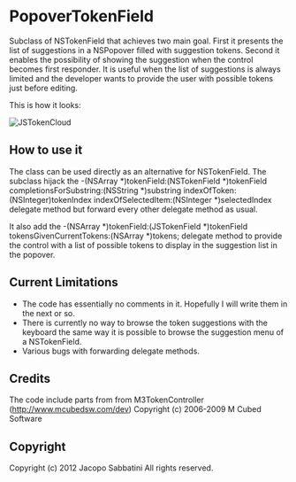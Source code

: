 PopoverTokenField
=================

Subclass of NSTokenField that achieves two main goal. First it presents the list of
suggestions in a NSPopover filled with suggestion tokens. Second it enables the 
possibility of showing the suggestion when the control becomes first responder.
It is useful when the list of suggestions is always limited and the developer wants to
provide the user with possible tokens just before editing.

This is how it looks:

![JSTokenCloud](http://s10.postimage.org/f6rd4sbyh/Screen_Shot.png)

How to use it
-----------------

The class can be used directly as an alternative for NSTokenField. The subclass hijack the
-(NSArray *)tokenField:(NSTokenField *)tokenField completionsForSubstring:(NSString *)substring indexOfToken:(NSInteger)tokenIndex indexOfSelectedItem:(NSInteger *)selectedIndex
delegate method but forward every other delegate method as usual.

It also add the -(NSArray *)tokenField:(JSTokenField *)tokenField tokensGivenCurrentTokens:(NSArray *)tokens;
delegate method to provide the control with a list of possible tokens to display in the
suggestion list in the popover.

Current Limitations
-----------------

* The code has essentially no comments in it. Hopefully I will write them in the next
or so.
* There is currently no way to browse the token suggestions with the keyboard the same 
way it is possible to browse the suggestion menu of a NSTokenField.
* Various bugs with forwarding delegate methods.

Credits
-----------------

The code include parts from from M3TokenController (http://www.mcubedsw.com/dev)
Copyright (c) 2006-2009 M Cubed Software

Copyright
-----------------

Copyright (c) 2012 Jacopo Sabbatini
All rights reserved.
